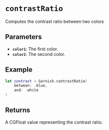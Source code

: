 # `contrastRatio`

Computes the contrast ratio between two colors

## Parameters
- **`color1`**: The first color.
- **`color2`**: The second color.

## Example
```swift
let contrast = Garnish.contrastRatio(
    between: .blue,
    and: .white
)
```
## Returns
A CGFloat value representing the contrast ratio.
